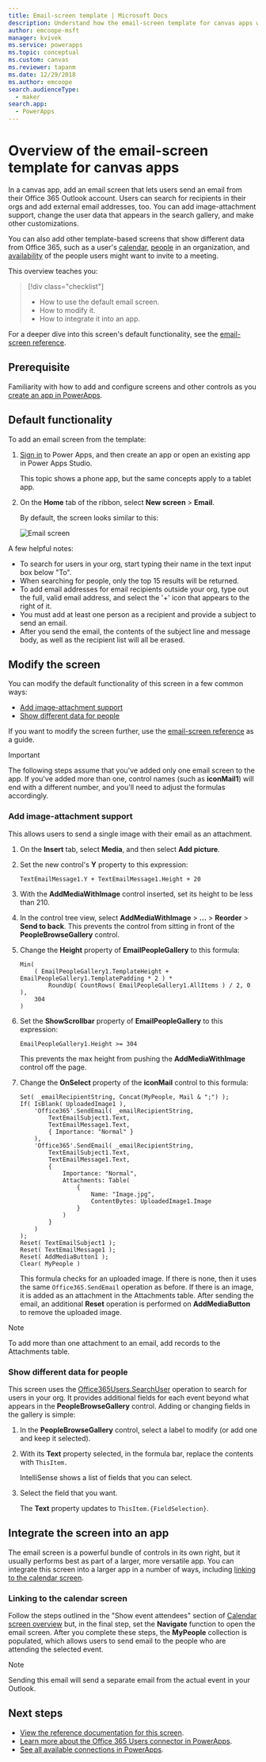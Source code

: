 ```yaml
---
title: Email-screen template | Microsoft Docs
description: Understand how the email-screen template for canvas apps works, and extend the screen for your own use cases
author: emcoope-msft
manager: kvivek
ms.service: powerapps
ms.topic: conceptual
ms.custom: canvas
ms.reviewer: tapanm
ms.date: 12/29/2018
ms.author: emcoope
search.audienceType: 
  - maker
search.app: 
  - PowerApps
---
```


# Overview of the email-screen template for canvas apps

In a canvas app, add an email screen that lets users send an email from their Office 365 Outlook account. Users can search for recipients in their orgs and add external email addresses, too. You can add image-attachment support, change the user data that appears in the search gallery, and make other customizations.

You can also add other template-based screens that show different data from Office 365, such as a user's [calendar](calendar-screen-overview.md), [people](people-screen-overview.md) in an organization, and [availability](meeting-screen-overview.md) of the people users might want to invite to a meeting.

This overview teaches you:
> [!div class="checklist"]
> * How to use the default email screen.
> * How to modify it.
> * How to integrate it into an app.

For a deeper dive into this screen's default functionality, see the [email-screen reference](email-screen-reference.md).

## Prerequisite

Familiarity with how to add and configure screens and other controls as you [create an app in PowerApps](../data-platform-create-app-scratch.md).

## Default functionality

To add an email screen from the template:

1. [Sign in](https://make.powerapps.com?utm_source=padocs&utm_medium=linkinadoc&utm_campaign=referralsfromdoc) to Power Apps, and then create an app or open an existing app in Power Apps Studio.

    This topic shows a phone app, but the same concepts apply to a tablet app.

1. On the **Home** tab of the ribbon, select **New screen** > **Email**.

    By default, the screen looks similar to this:

    ![Email screen](media/email-screen/email-screen-full.png)

A few helpful notes:

* To search for users in your org, start typing their name in the text input box below "To".
* When searching for people, only the top 15 results will be returned.
* To add email addresses for email recipients outside your org, type out the full, valid email address, and select the '+' icon that appears to the right of it.
* You must add at least one person as a recipient and provide a subject to send an email.
* After you send the email, the contents of the subject line and message body, as well as the recipient list will all be erased.

## Modify the screen

You can modify the default functionality of this screen in a few common ways:

* [Add image-attachment support](email-screen-overview.md#add-image-attachment-support)
* [Show different data for people](email-screen-overview.md#show-different-data-for-people)

If you want to modify the screen further, use the [email-screen reference](./email-screen-reference.md) as a guide.

> [!IMPORTANT]
> The following steps assume that you've added only one email screen to the app. If you've added more than one, control names (such as **iconMail1**) will end with a different number, and you'll need to adjust the formulas accordingly.

### Add image-attachment support

This allows users to send a single image with their email as an attachment.

1. On the **Insert** tab, select **Media**, and then select **Add picture**.
1. Set the new control's **Y** property to this expression:

    `TextEmailMessage1.Y + TextEmailMessage1.Height + 20`
    
1. With the **AddMediaWithImage** control inserted, set its height to be less than 210.
1. In the control tree view, select **AddMediaWithImage** > **...** > **Reorder** > **Send to back**.
   This prevents the control from sitting in front of the **PeopleBrowseGallery** control.
1. Change the **Height** property of **EmailPeopleGallery** to this formula:

    ```powerapps-dot
    Min( 
        ( EmailPeopleGallery1.TemplateHeight + EmailPeopleGallery1.TemplatePadding * 2 ) *
            RoundUp( CountRows( EmailPeopleGallery1.AllItems ) / 2, 0 ), 
        304
    )
    ```

1. Set the **ShowScrollbar** property of **EmailPeopleGallery** to this expression:

    ```EmailPeopleGallery1.Height >= 304```
    
    This prevents the max height from pushing the **AddMediaWithImage** control off the page.
    
1. Change the **OnSelect** property of the **iconMail** control to this formula:

    ```powerapps-dot
    Set( _emailRecipientString, Concat(MyPeople, Mail & ";") );
    If( IsBlank( UploadedImage1 ),
        'Office365'.SendEmail( _emailRecipientString, 
            TextEmailSubject1.Text, 
            TextEmailMessage1.Text, 
            { Importance: "Normal" }
        ),
        'Office365'.SendEmail( _emailRecipientString, 
            TextEmailSubject1.Text, 
            TextEmailMessage1.Text, 
            {
                Importance: "Normal",
                Attachments: Table(
                    {
                        Name: "Image.jpg", 
                        ContentBytes: UploadedImage1.Image
                    }
                )
            }
        )
    );
    Reset( TextEmailSubject1 );
    Reset( TextEmailMessage1 );
    Reset( AddMediaButton1 );
    Clear( MyPeople )
    ```
    
    This formula checks for an uploaded image. If there is none, then it uses the same `Office365.SendEmail` operation as before. If there is an image, it is added as an attachment in the Attachments table.
    After sending the email, an additional **Reset** operation is performed on **AddMediaButton** to remove the uploaded image.
> [!NOTE]
> To add more than one attachment to an email, add records to the Attachments table.

### Show different data for people

This screen uses the [Office365Users.SearchUser](https://docs.microsoft.com/connectors/office365users/#searchuser) operation to search for users in your org. It provides additional fields for each event beyond what appears in the **PeopleBrowseGallery** control. Adding or changing fields in the gallery is simple:

1. In the **PeopleBrowseGallery** control, select a label to modify (or add one and keep it selected).

1. With its **Text** property selected, in the formula bar, replace the contents with `ThisItem.`

    IntelliSense shows a list of fields that you can select.

1. Select the field that you want.

    The **Text** property updates to `ThisItem.{FieldSelection}`.

## Integrate the screen into an app

The email screen is a powerful bundle of controls in its own right, but it usually performs best as part of a larger, more versatile app. You can integrate this screen into a larger app in a number of ways, including [linking to the calendar screen](email-screen-overview.md#linking-to-the-calendar-screen).

### Linking to the calendar screen

Follow the steps outlined in the "Show event attendees" section of [Calendar screen overview](./calendar-screen-overview.md#show-event-attendees) but, in the final step, set the **Navigate** function to open the email screen. After you complete these steps, the **MyPeople** collection is populated, which allows users to send email to the people who are attending the selected event.

> [!NOTE]
> Sending this email will send a separate email from the actual event in your Outlook.

## Next steps

* [View the reference documentation for this screen](./email-screen-reference.md).
* [Learn more about the Office 365 Users connector in PowerApps](../connections/connection-office365-users.md).
* [See all available connections in PowerApps](../connections-list.md).